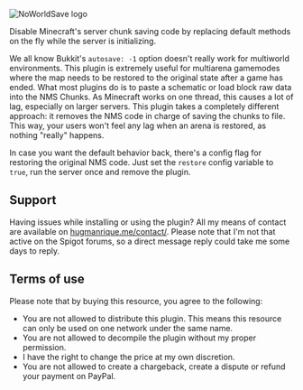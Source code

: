 ![NoWorldSave logo](https://i.imgur.com/BfIgaX5.jpg)

Disable Minecraft's server chunk saving code by replacing default methods on the fly while the server is initializing.

We all know Bukkit's `autosave: -1` option doesn't really work for multiworld environments. This plugin is extremely useful for multiarena gamemodes where the map needs to be restored to the original state after a game has ended. 
What most plugins do is to paste a schematic or load block raw data into the NMS Chunks. As Minecraft works on one thread, this causes a lot of lag, especially on larger servers. This plugin takes a completely different approach: it removes the NMS code in charge of saving the chunks to file. This way, your users won't feel any lag when an arena is restored, as nothing "really" happens.

In case you want the default behavior back, there's a config flag for restoring the original NMS code. Just set the `restore` config variable to `true`, run the server once and remove the plugin.



## Support

Having issues while installing or using the plugin? All my means of contact are available on [hugmanrique.me/contact/](https://hugmanrique.me/contact/). Please note that I'm not that active on the Spigot forums, so a direct message reply could take me some days to reply.

## Terms of use

Please note that by buying this resource, you agree to the following:

- You are not allowed to distribute this plugin. This means this resource can only be used on one network under the same name.
- You are not allowed to decompile the plugin without my proper permission.
- I have the right to change the price at my own discretion.
- You are not allowed to create a chargeback, create a dispute or refund your payment on PayPal.